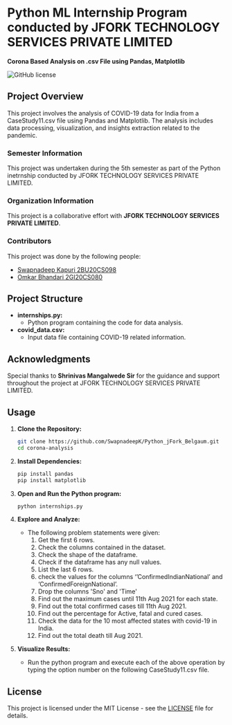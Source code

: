 # Python ML Internship Program conducted by JFORK TECHNOLOGY SERVICES PRIVATE LIMITED
**Corona Based Analysis on .csv File using Pandas, Matplotlib**

![GitHub license](https://img.shields.io/badge/license-MIT-blue.svg)

## Project Overview

This project involves the analysis of COVID-19 data for India from a CaseStudy11.csv file using Pandas and Matplotlib. The analysis includes data processing, visualization, and insights extraction related to the pandemic.

### Semester Information

This project was undertaken during the 5th semester as part of the Python inetrnship conducted by JFORK TECHNOLOGY SERVICES PRIVATE LIMITED.

### Organization Information

This project is a collaborative effort with **JFORK TECHNOLOGY SERVICES PRIVATE LIMITED**.

### Contributors

This project was done by the following people:
- [Swapnadeep Kapuri 2BU20CS098](https://www.linkedin.com/in/swapnadeep-kapuri-5ab423228/)
- [Omkar Bhandari 2GI20CS080](https://www.linkedin.com/in/omkar-bhandari-48ba11271/)

## Project Structure

- **internships.py:**
  - Python program containing the code for data analysis.
- **covid_data.csv:**
  - Input data file containing COVID-19 related information.

## Acknowledgments

Special thanks to **Shrinivas Mangalwede Sir** for the guidance and support throughout the project at JFORK TECHNOLOGY SERVICES PRIVATE LIMITED.

## Usage

1. **Clone the Repository:**

    ```bash
    git clone https://github.com/SwapnadeepK/Python_jFork_Belgaum.git
    cd corona-analysis
      ```

2. **Install Dependencies:**

    ```bash
    pip install pandas
    pip install matplotlib
    ```

3. **Open and Run the Python program:**

    ```bash
    python internships.py
    ```

4. **Explore and Analyze:**

    - The following problem statements were given:
      1. Get the first 6 rows.
      2. Check the columns contained in the dataset.
      3. Check the shape of the dataframe.
      4. Check if the dataframe has any null values.
      5. List the last 6 rows.
      6. check the values for the columns ‘’ConfirmedIndianNational’ and ‘ConfirmedForeignNational’.
      7. Drop the columns 'Sno' and 'Time'
      8. Find out the maximum cases until 11th Aug 2021 for each state.
      9. Find out the total confirmed cases till 11th Aug 2021.
      10. Find out the percentage for Active, fatal and cured cases.
      11. Check the data for the 10 most affected states with covid-19 in India.
      12. Find out the total death till Aug 2021.

5. **Visualize Results:**

    - Run the python program and execute each of the above operation by typing the option number on the following CaseStudy11.csv file.

## License

This project is licensed under the MIT License - see the [LICENSE](LICENSE) file for details.
